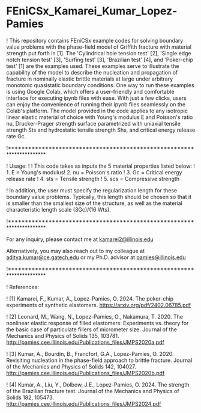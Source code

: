 # FEniCSx_Kamarei_Kumar_Lopez-Pamies
! This repository contains FEniCSx example codes for solving boundary value problems with the phase-field model of Griffith fracture with material strength put forth in [1]. The 'Cylindrical hole tension test' [2], 'Single edge notch tension test' [3], 'Surfing test' [3], 'Brazilian test' [4], and 'Poker-chip test' [1] are the examples used. These examples serve to illustrate the capability of the model to describe the nucleation and propagation of fracture in nominally elastic brittle materials at large under arbitrary monotonic quasistatic boundary conditions. One way to run these examples is using Google Colab, which offers a user-friendly and comfortable interface for executing ipynb files with ease. With just a few clicks, users can enjoy the convenience of running their ipynb files seamlessly on the Colab's platform. The model provided in the code applies to any isotropic linear elastic material of choice with Young's modulus E and Poisson's ratio nu, Drucker-Prager strength surface parametrized with uniaxial tensile strength Sts and hydrostatic tensile strength Shs, and critical energy release rate Gc.

!********************************************************************** 

! Usage: ! ! This code takes as inputs the 5 material properties listed below: ! 1. E = Young's modulus! 2. nu = Poisson's ratio ! 3. Gc = Critical energy release rate ! 4. sts = Tensile strength ! 5. scs = Compressive strength

! In addition, the user must specify the regularization length for these boundary value problems. Typically, this length should be chosen so that it is smaller than the smallest size of the structure, as well as the material characteristic length scale (3Gc)/(16 Wts).


!********************************************************************** 

For any inquiry, please contact me at kamarei2@illinois.edu

Alternatively, you may also reach out to my colleague at aditya.kumar@ce.gatech.edu or my Ph.D. advisor at pamies@illinois.edu

!********************************************************************** 

! References:

! [1] Kamarei, F., Kumar, A., Lopez-Pamies, O. 2024. The poker-chip experiments of synthetic elastomers. https://arxiv.org/pdf/2402.06785.pdf

! [2] Leonard, M., Wang, N., Lopez-Pamies, O., Nakamura, T. 2020. The nonlinear elastic response of filled elastomers: Experiments vs. theory for the basic case of particulate fillers of micrometer size. Journal of the Mechanics and Physics of Solids 135, 103781. http://pamies.cee.illinois.edu/Publications_files/JMPS2020a.pdf

! [3] Kumar, A., Bourdin, B., Francfort, G.A., Lopez-Pamies, O. 2020. Revisiting nucleation in the phase-field approach to brittle fracture. Journal of the Mechanics and Physics of Solids 142, 104027. http://pamies.cee.illinois.edu/Publications_files/JMPS2020b.pdf

! [4] Kumar, A., Liu, Y., Dolbow, J.E., Lopez-Pamies, O. 2024. The strength of the Brazilian fracture test. Journal of the Mechanics and Physics of Solids 182, 105473. http://pamies.cee.illinois.edu/Publications_files/JMPS2024.pdf
